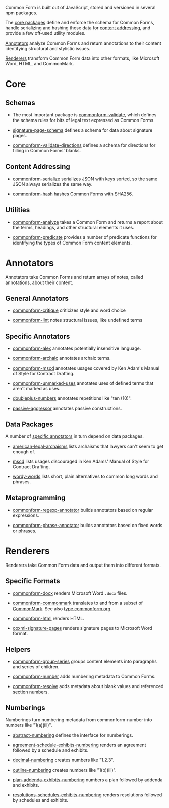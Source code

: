 Common Form is built out of JavaScript, stored and versioned in several npm packages.

The [core packages](#core) define and enforce the schema for Common Forms, handle serializing and hashing those data for [content addressing](https://en.wikipedia.org/wiki/Content-addressable_storage), and provide a few oft-used utility modules.

[Annotators](#annotators) analyze Common Forms and return annotations to their content identifying structural and stylistic issues.

[Renderers](#renderers) transform Common Form data into other formats, like Microsoft Word, HTML, and CommonMark.

# Core

## Schemas

- The most important package is [commonform-validate](https://www.npmjs.com/package/commonform-validate), which defines the schema rules for bits of legal text expressed as Common Forms.

- [signature-page-schema](https://www.npmjs.com/package/signature-page-schema) defines a schema for data about signature pages.

- [commonform-validate-directions](https://www.npmjs.com/package/commonform-validate-directions) defines a schema for directions for filling in Common Forms' blanks.

## Content Addressing

- [commonform-serialize](https://www.npmjs.com/package/commonform-serialize) serializes JSON with keys sorted, so the same JSON always serializes the same way.

- [commonform-hash](https://www.npmjs.com/package/commonform-hash) hashes Common Forms with SHA256.

## Utilities

- [commonform-analyze](https://www.npmjs.com/package/commonform-analyze) takes a Common Form and returns a report about the terms, headings, and other structural elements it uses.

- [commonform-predicate](https://www.npmjs.com/package/commonform-predicate) provides a number of predicate functions for identifying the types of Common Form content elements.

# Annotators

Annotators take Common Forms and return arrays of notes, called annotations, about their content.

## General Annotators

- [commonform-critique](https://www.npmjs.com/package/commonform-critique) criticizes style and word choice

- [commonform-lint](https://www.npmjs.com/package/commonform-lint) notes structural issues, like undefined terms

## Specific Annotators

- [commonform-alex](https://www.npmjs.com/package/commonform-alex) annotates potentially insensitive language.

- [commonform-archaic](https://www.npmjs.com/package/commonform-archaic) annotates archaic terms.

- [commonform-mscd](https://www.npmjs.com/package/commonform-mscd) annotates usages covered by Ken Adam's Manual of Style for Contract Drafting.

- [commonform-unmarked-uses](https://www.npmjs.com/package/commonform-unmarked-uses) annotates uses of defined terms that aren't marked as uses.

- [doubleplus-numbers](https://www.npmjs.com/package/doubleplus-numbers) annotates repetitions like "ten (10)".

- [passive-aggressor](https://www.npmjs.com/package/passive-aggressor) annotates passive constructions.

## Data Packages

A number of [specific annotators](#specific-annotators) in turn depend on data packages.

- [american-legal-archaisms](https://www.npmjs.com/package/american-legal-archaisms) lists archaisms that lawyers can't seem to get enough of.

- [mscd](https://www.npmjs.com/package/mscd) lists usages discouraged in Ken Adams' Manual of Style for Contract Drafting.

- [wordy-words](https://www.npmjs.com/package/wordy-words) lists short, plain alternatives to common long words and phrases.

## Metaprogramming

- [commonform-regexp-annotator](https://www.npmjs.com/package/commonform-regexp-annotator) builds annotators based on regular expressions.

- [commonform-phrase-annotator](https://www.npmjs.com/package/commonform-phrase-annotator) builds annotators based on fixed words or phrases.

# Renderers

Renderers take Common Form data and output them into different formats.

## Specific Formats

- [commonform-docx](https://www.npmjs.com/package/commonform-docx) renders Microsoft Word `.docx` files.

- [commonform-commonmark](https://www.npmjs.com/package/commonform-commonmark) translates to and from a subset of [CommonMark](https://commonmark.org/).  See also [type.commonform.org](https://type.commonform.org).

- [commonform-html](https://www.npmjs.com/package/commonform-html) renders HTML.

- [ooxml-signature-pages](https://www.npmjs.com/package/ooxml-signature-pages) renders signature pages to Microsoft Word format.

## Helpers

- [commonform-group-series](https://www.npmjs.com/package/commonform-group-series) groups content elements into paragraphs and series of children.

- [commonform-number](https://www.npmjs.com/package/commonform-number) adds numbering metadata to Common Forms.

- [commonform-resolve](https://www.npmjs.com/package/commonform-resolve) adds metadata about blank values and referenced section numbers.

## Numberings

Numberings turn numbering metadata from commonform-number into numbers like "1(a)(iii)".

- [abstract-numbering](https://www.npmjs.com/package/abstract-numbering) defines the interface for numberings.

- [agreement-schedule-exhibits-numbering](https://www.npmjs.com/package/agreement-schedule-exhibits-numbering) renders an agreement followed by a schedule and exhibits.

- [decimal-numbering](https://www.npmjs.com/package/decimal-numbering) creates numbers like "1.2.3".

- [outline-numbering](https://www.npmjs.com/package/outline-numbering) creates numbers like "1(b)(iii)".

- [plan-addenda-exhibits-numbering](https://www.npmjs.com/package/plan-addenda-exhibits-numbering) numbers a plan followed by addenda and exhibits.

- [resolutions-schedules-exhibits-numbering](https://www.npmjs.com/package/resolutions-schedules-exhibits-numbering) renders resolutions followed by schedules and exhibits.
